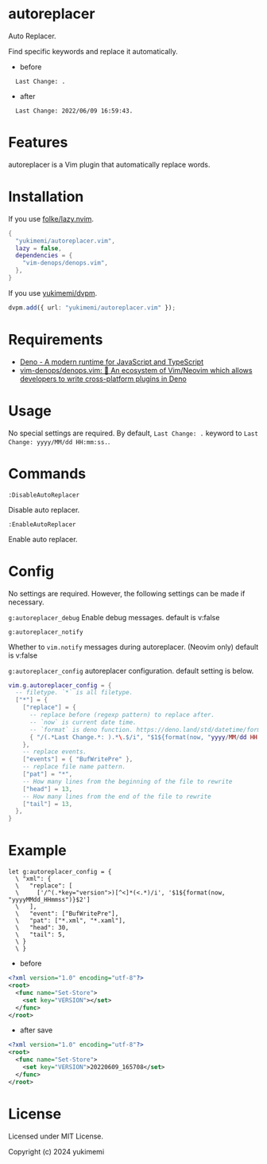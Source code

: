 # autoreplacer

Auto Replacer.

Find specific keywords and replace it automatically.

- before

```
  Last Change: .
```

- after

```
  Last Change: 2022/06/09 16:59:43.
```

# Features

autoreplacer is a Vim plugin that automatically replace words.

# Installation

If you use [folke/lazy.nvim](https://github.com/folke/lazy.nvim).

```lua
{
  "yukimemi/autoreplacer.vim",
  lazy = false,
  dependencies = {
    "vim-denops/denops.vim",
  },
}
```

If you use [yukimemi/dvpm](https://github.com/yukimemi/dvpm).

```typescript
dvpm.add({ url: "yukimemi/autoreplacer.vim" });
```

# Requirements

- [Deno - A modern runtime for JavaScript and TypeScript](https://deno.land/)
- [vim-denops/denops.vim: 🐜 An ecosystem of Vim/Neovim which allows developers to write cross-platform plugins in Deno](https://github.com/vim-denops/denops.vim)

# Usage

No special settings are required.
By default, `Last Change: .` keyword to `Last Change: yyyy/MM/dd HH:mm:ss.`.

# Commands

`:DisableAutoReplacer`

Disable auto replacer.

`:EnableAutoReplacer`

Enable auto replacer.

# Config

No settings are required. However, the following settings can be made if necessary.

`g:autoreplacer_debug`
Enable debug messages.
default is v:false

`g:autoreplacer_notify`

Whether to `vim.notify` messages during autoreplacer. (Neovim only)
default is v:false

`g:autoreplacer_config`
autoreplacer configuration.
default setting is below.

```lua
vim.g.autoreplacer_config = {
  -- filetype. `*` is all filetype.
  ["*"] = {
    ["replace"] = {
      -- replace before (regexp pattern) to replace after.
      -- `now` is current date time.
      -- `format` is deno function. https://deno.land/std/datetime/format.ts
      { "/(.*Last Change.*: ).*\.$/i", "$1${format(now, "yyyy/MM/dd HH:mm:ss")}." },
    },
    -- replace events.
    ["events"] = { "BufWritePre" },
    -- replace file name pattern.
    ["pat"] = "*",
    -- How many lines from the beginning of the file to rewrite
    ["head"] = 13,
    -- How many lines from the end of the file to rewrite
    ["tail"] = 13,
  },
}
```

# Example

```vim
let g:autoreplacer_config = {
  \ "xml": {
  \   "replace": [
  \     ['/^(.*key="version">)[^<]*(<.*)/i', '$1${format(now, "yyyyMMdd_HHmmss")}$2']
  \   ],
  \   "event": ["BufWritePre"],
  \   "pat": ["*.xml", "*.xaml"],
  \   "head": 30,
  \   "tail": 5,
  \ }
  \ }
```

- before

```xml
<?xml version="1.0" encoding="utf-8"?>
<root>
  <func name="Set-Store">
    <set key="VERSION"></set>
  </func>
</root>
```

- after save

```xml
<?xml version="1.0" encoding="utf-8"?>
<root>
  <func name="Set-Store">
    <set key="VERSION">20220609_165708</set>
  </func>
</root>
```

# License

Licensed under MIT License.

Copyright (c) 2024 yukimemi
